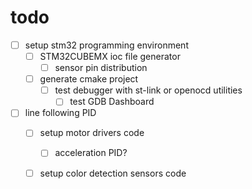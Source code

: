 # todo
- [ ] setup stm32 programming environment
    - [ ] STM32CUBEMX ioc file generator
        - [ ] sensor pin distribution
    - [ ] generate cmake project
        - [ ] test debugger with st-link or openocd utilities
            - [ ] test GDB Dashboard

- [ ] line following PID
    - [ ] setup motor drivers code
        - [ ] acceleration PID?
    - [ ] setup color detection sensors code

